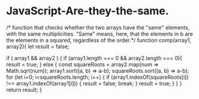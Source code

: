 # JavaScript-Are-they-the-same.
/* function that 
checks whether the two arrays have the "same" elements,
with the same multiplicities. "Same" means, here, that
the elements in b are the elements in a squared,
regardless of the order.*/
function comp(array1, array2){
  let result = false;
 
  if ( array1 && array2 ) {
    if (array1.length === 0 && array2.length === 0){
      result = true;
    } else {
      const squareRoots = array2.map(num => Math.sqrt(num));
      array1.sort((a, b) => a-b);
      squareRoots.sort((a, b) => a-b);
      for (let i=0; i<squareRoots.length; i++) {
        if (array1.indexOf(squareRoots[i]) 
            !== array1.indexOf(array1[i])) {
          result = false;
          break;
        }
        result = true;
      }
    }
  }
  return result;
}
